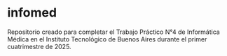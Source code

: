 # infomed
Repositorio creado para completar el Trabajo Práctico N°4 de Informática Médica en el Instituto Tecnológico de Buenos Aires durante el primer cuatrimestre de 2025.
